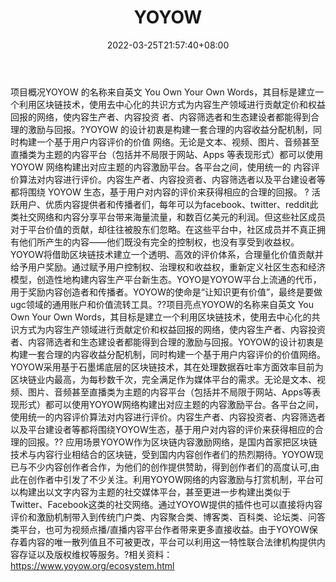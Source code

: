 ﻿---
weight: 
title: "YOYOW"
description: "YOYOW 的名称来自英文 You Own Your Own Words，其目标是建立一个利用区块链技术，使用去中心化的共识方式为内容生产领域进行贡献定价和权益回报的网络，使内容生产者、内容投资 ..."
date: 2022-03-25T21:57:40+08:00
lastmod: 2022-03-25T16:45:40+08:00
draft: false
authors: ["Metabd"]
featuredImage: "yoyow.webp"
link: ""
tags: ["数字代币","YOYOW"]
categories: ["navigation"]
navigation: ["数字代币"]
lightgallery: true
toc: true
pinned: false
recommend: false
recommend1: false
---
项目概况YOYOW 的名称来自英文 You Own Your Own Words，其目标是建立一个利用区块链技术，使用去中心化的共识方式为内容生产领域进行贡献定价和权益回报的网络，使内容生产者、内容投资 者、内容筛选者和生态建设者都能得到合理的激励与回报。?YOYOW 的设计初衷是构建一套合理的内容收益分配机制，同时构建一个基于用户内容评价的价值 网络。无论是文本、视频、图片、音频甚至直播类为主题的内容平台（包括并不局限于网站、Apps 等表现形式）都可以使用 YOYOW 网络构建出对应主题的内容激励平台。各平台之间，使用统一的 内容评价算法对内容进行评价。内容生产者、内容投资者、内容筛选者以及平台建设者等都将围绕 YOYOW 生态，基于用户对内容的评价来获得相应的合理的回报。
?
活跃用户、优质内容提供者和传播者们，每年可以为facebook、twitter、reddit此类社交网络和内容分享平台带来海量流量，和数百亿美元的利润。但这些社区成员对于平台价值的贡献，却往往被股东们忽略。在这些平台中，社区成员并不真正拥有他们所产生的内容——他们既没有完全的控制权，也没有享受到收益权。YOYOW将借助区块链技术建立一个透明、高效的评价体系，合理量化价值贡献并给予用户奖励。通过赋予用户控制权、治理权和收益权，重新定义社区生态和经济模型，创造性地构建内容生产平台新生态。YOYO是YOYOW平台上流通的代币，用于奖励内容创造者和传播者。YOYOW的使命是“让知识更有价值”，最终是要做ugc领域的通用账户和价值流转工具。??项目亮点YOYOW的名称来自英文 You Own Your Own Words，其目标是建立一个利用区块链技术，使用去中心化的共识方式为内容生产领域进行贡献定价和权益回报的网络，使内容生产者、内容投资者、内容筛选者和生态建设者都能得到合理的激励与回报。YOYOW的设计初衷是构建一套合理的内容收益分配机制，同时构建一个基于用户内容评价的价值网络。YOYOW采用基于石墨烯底层的区块链技术，其在处理数据吞吐率方面效率目前为区块链业内最高，为每秒数千次，完全满足作为媒体平台的需求。无论是文本、视频、图片、音频甚至直播类为主题的内容平台（包括并不局限于网站、Apps等表现形式）都可以使用YOYOW网络构建出对应主题的内容激励平台。各平台之间，使用统一的内容评价算法对内容进行评价。内容生产者、内容投资者、内容筛选者以及平台建设者等都将围绕YOYOW生态，基于用户对内容的评价来获得相应的合理的回报。??
应用场景YOYOW作为区块链内容激励网络，是国内首家把区块链技术与内容行业相结合的区块链，受到国内内容创作者们的热烈期待。YOYOW现已与不少内容创作者合作，为他们的创作提供赞助，得到创作者们的高度认可,由此在创作者中引发了不少关注。利用YOYOW网络的内容激励与打赏机制，平台可以构建出以文字内容为主题的社交媒体平台，甚至更进一步构建出类似于Twitter、Facebook这类的社交网络。通过YOYOW提供的插件也可以直接将内容评价和激励机制带入到传统门户类、内容聚合类、博客类、百科类、论坛类、问答类平台，也可为视频点播/直播内容平台作者带来更多直接收益。由于YOYOW保存着内容的唯一散列值且不可被更改，平台可以利用这一特性联合法律机构提供内容存证以及版权维权等服务。?相关资料：
https://www.yoyow.org/ecosystem.html
